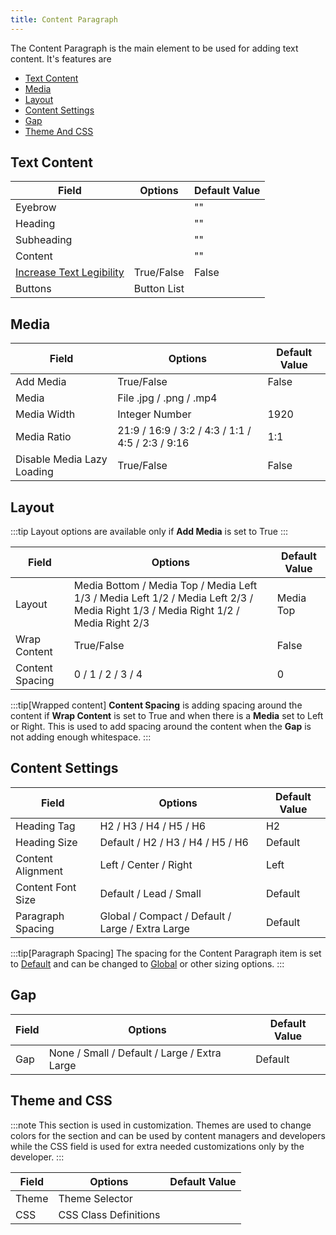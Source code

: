 ```yaml
---
title: Content Paragraph
---
```


The Content Paragraph is the main element to be used for adding text content. It's features are
- [Text Content](#text-content)
- [Media](#media)
- [Layout](#layout)
- [Content Settings](#content-settings)
- [Gap](#gap)
- [Theme And CSS](#theme-and-css)

## Text Content

| Field | Options |  Default Value | 
|-|-|-|
| Eyebrow | | "" |
| Heading | | "" |
| Subheading | | "" |
| Content | | "" |
| [Increase Text Legibility](/content-options#width-text-legibility-size) | True/False | False |
| Buttons | Button List ||

## Media

| Field | Options | Default Value | 
|-|-|-|
| Add Media | True/False | False |
| Media | File  .jpg / .png / .mp4 | |
|Media Width | Integer Number | 1920
|Media Ratio | 21:9 / 16:9 / 3:2 / 4:3 / 1:1 / 4:5 / 2:3 / 9:16 | 1:1
|Disable Media Lazy Loading | True/False | False

## Layout

:::tip
Layout options are available only if __Add Media__ is set to True
:::

| Field | Options | Default Value | 
|-|-|-|
|Layout|Media Bottom / Media Top / Media Left 1/3 / Media Left 1/2 / Media Left 2/3 / Media Right 1/3 / Media Right 1/2 / Media Right 2/3| Media Top |
| Wrap Content | True/False | False |
| Content Spacing | 0 / 1 / 2 / 3 / 4 | 0 |

:::tip[Wrapped content]
__Content Spacing__ is adding spacing around the content if __Wrap Content__ is set to True and when there is a __Media__ set to Left or Right. This is used to add spacing around the content when the __Gap__ is not adding enough whitespace.
:::


## Content Settings

| Field | Options | Default Value | 
|-|-|-|
| Heading Tag | H2 / H3 / H4 / H5 / H6 | H2 |
| Heading Size | Default / H2 / H3 / H4 / H5 / H6 | Default |
| Content Alignment | Left / Center / Right | Left |
| Content Font Size | Default / Lead / Small | Default |
| Paragraph Spacing | Global / Compact / Default / Large / Extra Large | Default |

:::tip[Paragraph Spacing]
The spacing for the Content Paragraph item is set to [Default](/design-system/tokens#section-spacing-options) and can be changed to [Global](/content-hierarchy#section-spacing) or other sizing options.
:::

## Gap

| Field | Options | Default Value | 
|-|-|-|
| Gap | None / Small / Default / Large / Extra Large | Default |

## Theme and CSS

:::note
This section is used in customization. Themes are used to change colors for the section and can be used by content managers and developers while the CSS field is used for extra needed customizations only by the developer.
:::

| Field | Options | Default Value | 
|-|-|-|
|Theme | Theme Selector | 
|CSS | CSS Class Definitions | 
